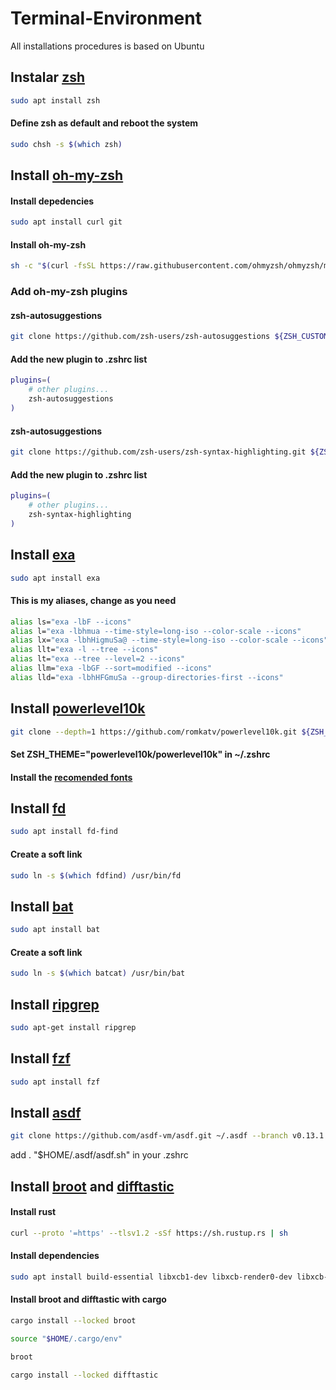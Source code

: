 # Terminal-Environment
<p>All installations procedures is based on Ubuntu</p>

## Instalar [zsh](https://github.com/ohmyzsh/ohmyzsh/wiki/Installing-ZSH)
```bash
sudo apt install zsh
```
#### Define zsh as default and reboot the system
```bash
sudo chsh -s $(which zsh)
```

## Install [oh-my-zsh](https://ohmyz.sh/)
#### Install depedencies
```bash
sudo apt install curl git
```

#### Install oh-my-zsh
```bash
sh -c "$(curl -fsSL https://raw.githubusercontent.com/ohmyzsh/ohmyzsh/master/tools/install.sh)"
```
### Add oh-my-zsh plugins
#### zsh-autosuggestions
```bash
git clone https://github.com/zsh-users/zsh-autosuggestions ${ZSH_CUSTOM:-~/.oh-my-zsh/custom}/plugins/zsh-autosuggestions
```

#### Add the new plugin to .zshrc list
```bash
plugins=( 
    # other plugins...
    zsh-autosuggestions
)
```

#### zsh-autosuggestions
```bash
git clone https://github.com/zsh-users/zsh-syntax-highlighting.git ${ZSH_CUSTOM:-~/.oh-my-zsh/custom}/plugins/zsh-syntax-highlighting
```

#### Add the new plugin to .zshrc list
```bash
plugins=( 
    # other plugins...
    zsh-syntax-highlighting
)
```

## Install [exa](https://the.exa.website/)
```bash
sudo apt install exa
```

#### This is my aliases, change as you need
```bash
alias ls="exa -lbF --icons"
alias l="exa -lbhmua --time-style=long-iso --color-scale --icons"
alias lx="exa -lbhHigmuSa@ --time-style=long-iso --color-scale --icons"
alias llt="exa -l --tree --icons"
alias lt="exa --tree --level=2 --icons"
alias llm="exa -lbGF --sort=modified --icons"
alias lld="exa -lbhHFGmuSa --group-directories-first --icons"
```

## Install [powerlevel10k](https://github.com/romkatv/powerlevel10k)
```bash
git clone --depth=1 https://github.com/romkatv/powerlevel10k.git ${ZSH_CUSTOM:-$HOME/.oh-my-zsh/custom}/themes/powerlevel10k
```

#### Set ZSH_THEME="powerlevel10k/powerlevel10k" in ~/.zshrc

#### Install the [recomended fonts](https://github.com/romkatv/powerlevel10k?tab=readme-ov-file#meslo-nerd-font-patched-for-powerlevel10k)

## Install [fd](https://github.com/sharkdp/fd)
```bash
sudo apt install fd-find
```

#### Create a soft link
```bash
sudo ln -s $(which fdfind) /usr/bin/fd
```

## Install [bat](https://github.com/sharkdp/bat)
```bash
sudo apt install bat
```

#### Create a soft link
```bash
sudo ln -s $(which batcat) /usr/bin/bat
```

## Install [ripgrep](https://github.com/BurntSushi/ripgrep)
```bash
sudo apt-get install ripgrep
```


## Install [fzf](https://github.com/junegunn/fzf)
```bash
sudo apt install fzf
```

## Install [asdf](https://asdf-vm.com/)
```bash
git clone https://github.com/asdf-vm/asdf.git ~/.asdf --branch v0.13.1
```

add . "$HOME/.asdf/asdf.sh" in your .zshrc

## Install [broot](https://github.com/Canop/broot) and [difftastic](https://github.com/Wilfred/difftastic)
#### Install rust
```bash
curl --proto '=https' --tlsv1.2 -sSf https://sh.rustup.rs | sh
```

#### Install dependencies
```bash
sudo apt install build-essential libxcb1-dev libxcb-render0-dev libxcb-shape0-dev libxcb-xfixes0-dev -y
```

#### Install broot and difftastic with cargo
```bash
cargo install --locked broot

source "$HOME/.cargo/env"

broot

cargo install --locked difftastic
```
